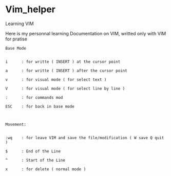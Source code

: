 # Vim_helper 
Learning VIM 
  
Here is my personnal learning Documentation on VIM, writted only with VIM for pratise 

  
  	Base Mode 
	

    i      : for writte ( INSERT ) at the cursor point

	a	   : for writte	( INSERT ) after the cursor point

	v	   : for visual mode ( for select text )

	V      : for visual mode ( for select line by line )

	:	   : for commands mod 

	ESC	   : for back in base mode 

	

	Movement:
	

	:wq    : for leave VIM and save the file/modification ( W save Q quit ) 

	$      : End of the Line  

	^      : Start of the Line 

	x      : for delete ( normal mode )
	
	
